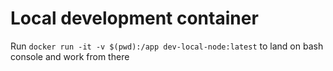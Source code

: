 # Local development container

Run `docker run -it -v $(pwd):/app dev-local-node:latest` to land on bash console and work from there